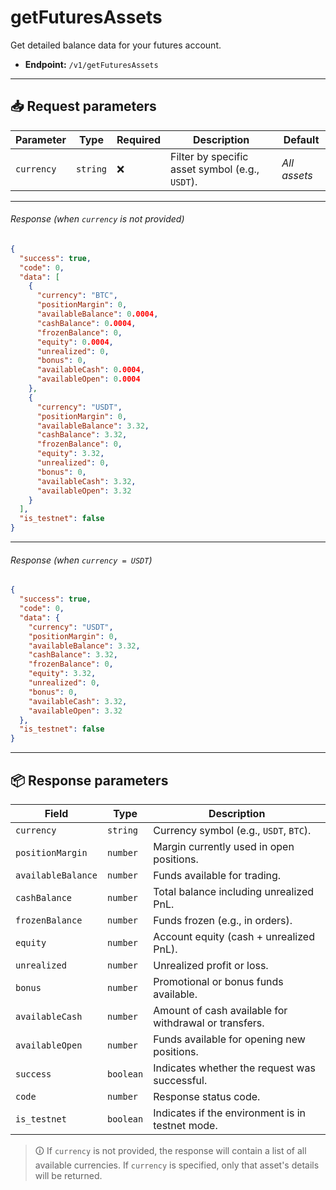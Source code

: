 # getFuturesAssets

Get detailed balance data for your futures account.

- **Endpoint:** `/v1/getFuturesAssets`

---

## 📥 Request parameters

| **Parameter** | **Type**  | **Required** | **Description**                                  | **Default** |
|---------------|-----------|--------------|--------------------------------------------------|-------------|
| `currency`    | `string`  | ❌           | Filter by specific asset symbol (e.g., `USDT`). | *All assets* |

---

###### Response (when `currency` is not provided)

```json
{
  "success": true,
  "code": 0,
  "data": [
    {
      "currency": "BTC",
      "positionMargin": 0,
      "availableBalance": 0.0004,
      "cashBalance": 0.0004,
      "frozenBalance": 0,
      "equity": 0.0004,
      "unrealized": 0,
      "bonus": 0,
      "availableCash": 0.0004,
      "availableOpen": 0.0004
    },
    {
      "currency": "USDT",
      "positionMargin": 0,
      "availableBalance": 3.32,
      "cashBalance": 3.32,
      "frozenBalance": 0,
      "equity": 3.32,
      "unrealized": 0,
      "bonus": 0,
      "availableCash": 3.32,
      "availableOpen": 3.32
    }
  ],
  "is_testnet": false
}
```

---

###### Response (when `currency = USDT`)

```json
{
  "success": true,
  "code": 0,
  "data": {
    "currency": "USDT",
    "positionMargin": 0,
    "availableBalance": 3.32,
    "cashBalance": 3.32,
    "frozenBalance": 0,
    "equity": 3.32,
    "unrealized": 0,
    "bonus": 0,
    "availableCash": 3.32,
    "availableOpen": 3.32
  },
  "is_testnet": false
}
```

---

## 📦 Response parameters

| **Field**          | **Type**   | **Description**                                                                 |
|--------------------|------------|---------------------------------------------------------------------------------|
| `currency`         | `string`   | Currency symbol (e.g., `USDT`, `BTC`).                                          |
| `positionMargin`   | `number`   | Margin currently used in open positions.                                        |
| `availableBalance` | `number`   | Funds available for trading.                                                   |
| `cashBalance`      | `number`   | Total balance including unrealized PnL.                                        |
| `frozenBalance`    | `number`   | Funds frozen (e.g., in orders).                                                |
| `equity`           | `number`   | Account equity (cash + unrealized PnL).                                        |
| `unrealized`       | `number`   | Unrealized profit or loss.                                                     |
| `bonus`            | `number`   | Promotional or bonus funds available.                                          |
| `availableCash`    | `number`   | Amount of cash available for withdrawal or transfers.                         |
| `availableOpen`    | `number`   | Funds available for opening new positions.                                     |
| `success`          | `boolean`  | Indicates whether the request was successful.                                  |
| `code`             | `number`   | Response status code.                                                          |
| `is_testnet`       | `boolean`  | Indicates if the environment is in testnet mode.                               |

> 🛈 If `currency` is not provided, the response will contain a list of all available currencies. If `currency` is specified, only that asset's details will be returned.
